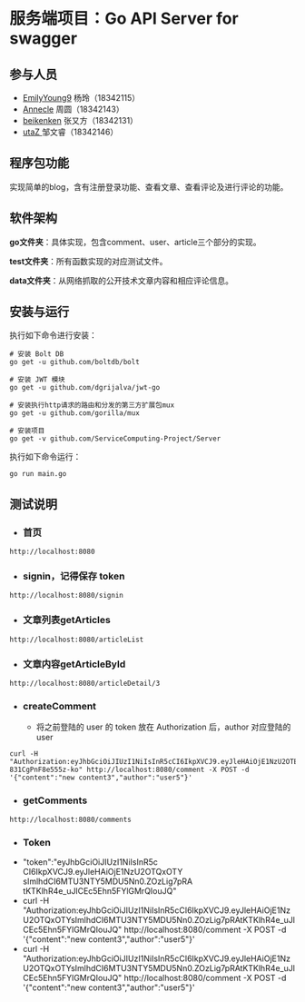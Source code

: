 

# 服务端项目：Go API Server for swagger

## 参与人员

- [EmilyYoung9](https://github.com/orgs/ServiceComputing-Project/people/EmilyYoung9) 杨玲（18342115）
- [Annecle](https://github.com/orgs/ServiceComputing-Project/people/Annecle)  周圆（18342143）
- [beikenken](https://github.com/orgs/ServiceComputing-Project/people/beikenken) 张又方（18342131）
- [utaZ ](https://github.com/orgs/ServiceComputing-Project/people/utaZ) 邹文睿（18342146）

## 程序包功能

实现简单的blog，含有注册登录功能、查看文章、查看评论及进行评论的功能。

## 软件架构

**go文件夹**：具体实现，包含comment、user、article三个部分的实现。

**test文件夹**：所有函数实现的对应测试文件。

**data文件夹**：从网络抓取的公开技术文章内容和相应评论信息。



## 安装与运行

执行如下命令进行安装：

```
# 安装 Bolt DB
go get -u github.com/boltdb/bolt

# 安装 JWT 模块
go get -u github.com/dgrijalva/jwt-go

# 安装执行http请求的路由和分发的第三方扩展包mux
go get -u github.com/gorilla/mux

# 安装项目
go get -v github.com/ServiceComputing-Project/Server
```

执行如下命令运行：

```
go run main.go
```

## 测试说明

* ### 首页

```shell
http://localhost:8080
```

* ### signin，记得保存 token

```shell
http://localhost:8080/signin
```

* ### 文章列表getArticles

```
http://localhost:8080/articleList
```

* ### 文章内容getArticleById

```
http://localhost:8080/articleDetail/3
```


* ### createComment 
  
  * 将之前登陆的 user 的 token 放在 Authorization 后，author 对应登陆的 user

```
curl -H "Authorization:eyJhbGciOiJIUzI1NiIsInR5cCI6IkpXVCJ9.eyJleHAiOjE1NzU2OTE4MzcsImlhdCI6MTU3NTY4ODIzN30.4Uw5rYZPCxB7uXNrVtn69Tmsy-831CgPnF8e555z-ko" http://localhost:8080/comment -X POST -d '{"content":"new content3","author":"user5"}'
```

* ### getComments

```
http://localhost:8080/comments
```

* ### Token

- "token":"eyJhbGciOiJIUzI1NiIsInR5c
                      CI6IkpXVCJ9.eyJleHAiOjE1NzU2OTQxOTY
                      sImlhdCI6MTU3NTY5MDU5Nn0.ZOzLig7pRA
                      tKTKlhR4e_uJlCEc5Ehn5FYlGMrQIouJQ"
- curl -H "Authorization:eyJhbGciOiJIUzI1NiIsInR5cCI6IkpXVCJ9.eyJleHAiOjE1NzU2OTQxOTYsImlhdCI6MTU3NTY5MDU5Nn0.ZOzLig7pRAtKTKlhR4e_uJlCEc5Ehn5FYlGMrQIouJQ" http://localhost:8080/comment -X POST -d '{"content":"new content3","author":"user5"}'
- curl -H "Authorization:eyJhbGciOiJIUzI1NiIsInR5cCI6IkpXVCJ9.eyJleHAiOjE1NzU2OTQxOTYsImlhdCI6MTU3NTY5MDU5Nn0.ZOzLig7pRAtKTKlhR4e_uJlCEc5Ehn5FYlGMrQIouJQ" http://localhost:8080/comment -X POST -d '{"content":"new content3","author":"user5"}'
